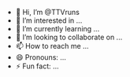 - 👋 Hi, I’m @TTVruns
- 👀 I’m interested in ...
- 🌱 I’m currently learning ...
- 💞️ I’m looking to collaborate on ...
- 📫 How to reach me ...
- 😄 Pronouns: ...
- ⚡ Fun fact: ...

<!---
TTVruns/TTVruns is a ✨ special ✨ repository because its `README.md` (this file) appears on your GitHub profile.
You can click the Preview link to take a look at your changes.
--->
